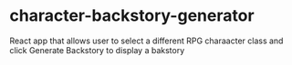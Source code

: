 # character-backstory-generator
React app that allows user to select a different RPG charaacter class and click Generate Backstory to display a bakstory
